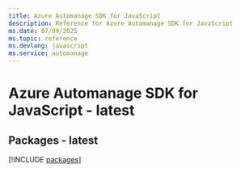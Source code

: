 ```yaml
---
title: Azure Automanage SDK for JavaScript
description: Reference for Azure Automanage SDK for JavaScript
ms.date: 07/09/2025
ms.topic: reference
ms.devlang: javascript
ms.service: automanage
---
```

# Azure Automanage SDK for JavaScript - latest
## Packages - latest
[!INCLUDE [packages](automanage-index.md)]